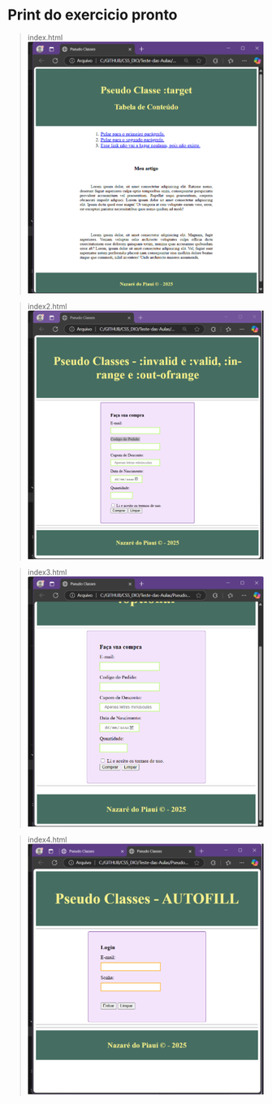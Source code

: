 # Print do exercicio pronto



>index.html
![..](https://github.com/MarciaMoreno/CSS_DIO/blob/main/Teste-das-Aulas/Pseudo%20Classes/css/index.png?raw=true)

>index2.html
![..](https://github.com/MarciaMoreno/CSS_DIO/blob/main/Teste-das-Aulas/Pseudo%20Classes/css/index2.png?raw=true)

>index3.html
![..](https://github.com/MarciaMoreno/CSS_DIO/blob/main/Teste-das-Aulas/Pseudo%20Classes/css/index3.png?raw=true)

>index4.html
![..](https://github.com/MarciaMoreno/CSS_DIO/blob/main/Teste-das-Aulas/Pseudo%20Classes/css/index4.png?raw=true)

